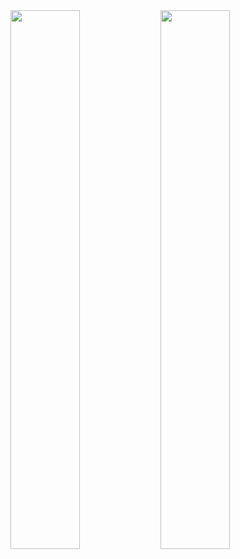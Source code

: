 
<img align="left" width="47%" src="https://github-readme-stats.vercel.app/api?username=ibrahimirza&show_icons=true&theme=radical" />

<img align="left" width="47%" src="https://github-readme-stats.vercel.app/api/top-langs/?username=ibrahimirza&layout=compact" />

